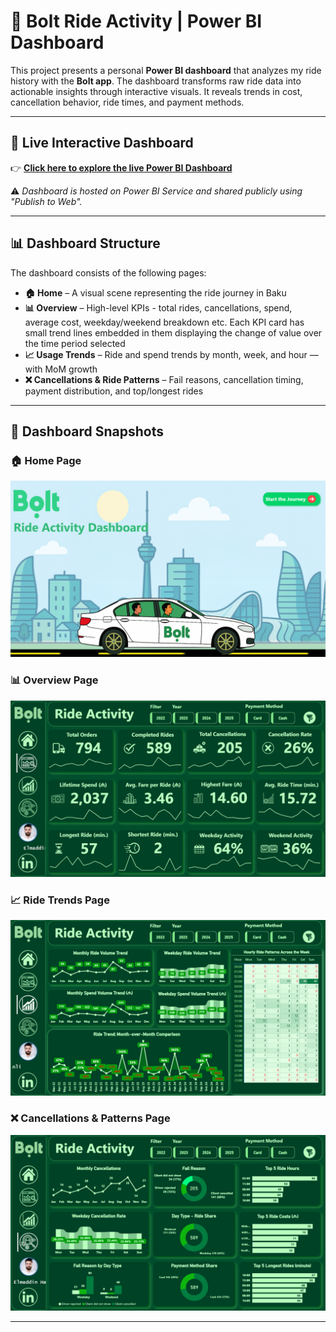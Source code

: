 # 🚖 Bolt Ride Activity | Power BI Dashboard

This project presents a personal **Power BI dashboard** that analyzes my ride history with the **Bolt app**. The dashboard transforms raw ride data into actionable insights through interactive visuals. It reveals trends in cost, cancellation behavior, ride times, and payment methods.

---

## 🔗 Live Interactive Dashboard

👉 **[Click here to explore the live Power BI Dashboard](https://app.powerbi.com/view?r=eyJrIjoiZWIxOTI4OTEtMjRiZi00MmI2LWE1NTMtMmYzMDJmYTRkZWE3IiwidCI6IjQ2ODQ3YjcwLWZlZDYtNDE2My04MjhkLTBjNmQ3ODhmOWRhZCIsImMiOjl9)**

⚠️ *Dashboard is hosted on Power BI Service and shared publicly using "Publish to Web".*

---

## 📊 Dashboard Structure

The dashboard consists of the following pages:

- **🏠 Home** – A visual scene representing the ride journey in Baku  
- **📊 Overview** – High-level KPIs - total rides, cancellations, spend, average cost, weekday/weekend breakdown etc. Each KPI card has small trend lines embedded in them displaying the change of value over the time period selected
- **📈 Usage Trends** – Ride and spend trends by month, week, and hour — with MoM growth  
- **❌ Cancellations & Ride Patterns** – Fail reasons, cancellation timing, payment distribution, and top/longest rides 

---
## 📸 Dashboard Snapshots

### 🏠 Home Page
![Home Page](https://github.com/ElmaddinHasanli/Bolt-Ride-Activity-Dashboard/blob/main/Home%20Page.png)

### 📊 Overview Page
![Overview Page](https://github.com/ElmaddinHasanli/Bolt-Ride-Activity-Dashboard/blob/main/Overview.png)

### 📈 Ride Trends Page
![Ride Trends](https://github.com/ElmaddinHasanli/Bolt-Ride-Activity-Dashboard/blob/main/Usage%20Trends.png)

### ❌ Cancellations & Patterns Page
![Cancellation Page](https://github.com/ElmaddinHasanli/Bolt-Ride-Activity-Dashboard/blob/main/Cancellation%20and%20Ride%20Patterns.png)

---

